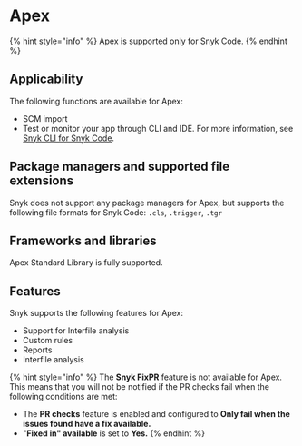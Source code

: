 # Apex



{% hint style="info" %}
Apex is supported only for Snyk Code.
{% endhint %}

## Applicability

The following functions are available for Apex:

* SCM import
* Test or monitor your app through CLI and IDE. For more information, see [Snyk CLI for Snyk Code](../cli-ide-and-ci-cd-integrations/snyk-cli/scan-and-maintain-projects-using-the-cli/snyk-cli-for-snyk-code/).

## Package managers and supported file extensions

Snyk does not support any package managers for Apex, but supports the following file formats for Snyk Code: `.cls`, `.trigger`, `.tgr`

## Frameworks and libraries

Apex Standard Library is fully supported.

## Features

Snyk supports the following features for Apex:

* Support for Interfile analysis
* Custom rules
* Reports
* Interfile analysis

{% hint style="info" %}
The **Snyk FixPR** feature is not available for Apex. This means that you will not be notified if the PR checks fail when the following conditions are met:&#x20;

* The **PR checks** feature is enabled and configured to **Only fail when the issues found have a fix available.**
* "**Fixed in" available** is set to **Yes.**
{% endhint %}
